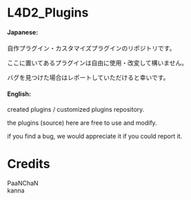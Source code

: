 # L4D2_Plugins
#### Japanese:  
  
自作プラグイン・カスタマイズプラグインのリポジトリです。

ここに置いてあるプラグインは自由に使用・改変して構いません。

バグを見つけた場合はレポートしていただけると幸いです。

#### English:  
created plugins / customized plugins repository.   
  
the plugins (source) here are free to use and modify.  

if you find a bug, we would appreciate it if you could report it.  
  
# Credits
PaaNChaN  
kanna  
